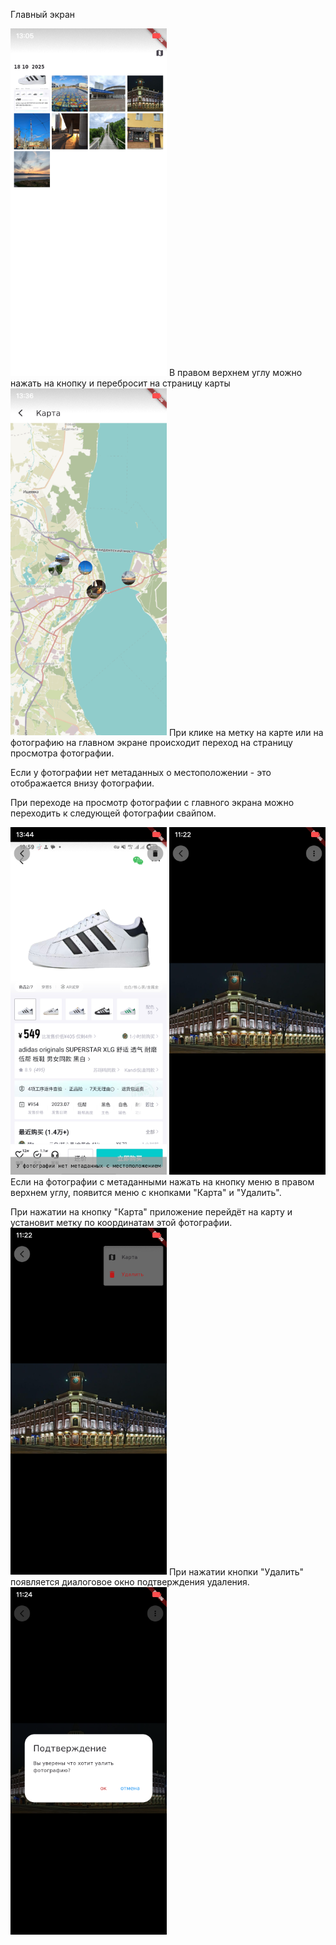 <p>Главный экран</p>
<img src="./images_readme/gallery.png" alt="Галерея" width="250">
В правом верхнем углу можно нажать на кнопку и перебросит на страницу карты
<img src="./images_readme/map.png" alt="Карта" width="250">
При клике на метку на карте или на фотографию на главном экране происходит переход на страницу просмотра фотографии.

Если у фотографии нет метаданных о местоположении - это отображается внизу фотографии.

При переходе на просмотр фотографии с главного экрана можно переходить к следующей фотографии свайпом.
<div>
    <img src="./images_readme/view1.png" alt="Фотография без метаданных" width="250">
    <img src="./images_readme/view2.png" alt="Фотография c метаданными" width="250">
</div>
Если на фотографии с метаданными нажать на кнопку меню в правом верхнем углу, появится меню с кнопками "Карта" и "Удалить".

При нажатии на кнопку "Карта" приложение перейдёт на карту и установит метку по координатам этой фотографии.
<img src="./images_readme/menu.png" alt="Меню" width="250">
При нажатии кнопки "Удалить" появляется диалоговое окно подтверждения удаления.
<img src="./images_readme/delete.png" alt="Удаление" width="250">